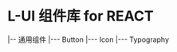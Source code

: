 # L-UI 组件库 for REACT

|-- 通用组件
  |--- Button
  |--- Icon
  |--- Typography

<!-- |-- 布局
  |--- Divider分割线
  |--- Icon
  |--- Typography -->